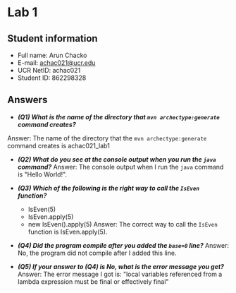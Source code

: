 # Lab 1

## Student information

* Full name: Arun Chacko
* E-mail: achac021@ucr.edu
* UCR NetID: achac021
* Student ID: 862298328

## Answers

- ***(Q1) What is the name of the directory that `mvn archectype:generate` command creates?***

Answer: The name of the directory that the `mvn archectype:generate` command creates is achac021_lab1

- ***(Q2) What do you see at the console output when you run the `java` command?***
Answer: The console output when I run the `java` command is "Hello World!".

- ***(Q3) Which of the following is the right way to call the `IsEven` function?***

    - IsEven(5)
    - IsEven.apply(5)
    - new IsEven().apply(5)
  Answer: The correct way to call the `IsEven` function is IsEven.apply(5).

- ***(Q4) Did the program compile after you added the `base=0` line?***
Answer: No, the program did not compile after I added this line.

- ***(Q5) If your answer to (Q4) is No, what is the error message you get?***
Answer: The error message I got is: "local variables referenced from a lambda expression must be final or effectively final"
